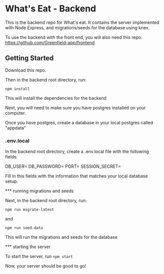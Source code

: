 # What's Eat - Backend

This is the backend repo for What's eat. It contains the server implemented with Node Express, and migrations/seeds for the database using knex.

To use the backend with the front end, you will also need this repo: https://github.com/Greenfield-app/frontend

## Getting Started

Download this repo. 

Then in the backend root directory, run: 

`npm install` 

This will install the dependencies for the backend

Next, you will need to make sure you have postgres installed on your computer.

Once you have postgres, create a database in your local postgres called "appdata"

### .env.local

In the backend root directory, create a .env.local file with the following fields:

DB_USER=
DB_PASSWORD=
PORT=
SESSION_SECRET=

Fill in this fields with the information that matches your local database setup.

*** running migrations and seeds

Next, in the backend root directory, run:

`npm run migrate-latest`

and 

`npm run seed-data`

This will run the migrations and seeds for the database

*** starting the server

To start the server, run `npm start`

Now, your server should be good to go!

